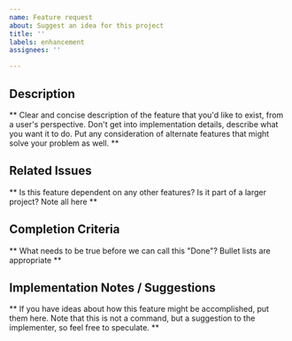 ```yaml
---
name: Feature request
about: Suggest an idea for this project
title: ''
labels: enhancement
assignees: ''

---
```


## Description

** Clear and concise description of the feature that you'd like to exist, from a user's perspective. Don't get into implementation details, describe what you want it to do. Put any consideration of alternate features that might solve your problem as well. **

## Related Issues

** Is this feature dependent on any other features? Is it part of a larger project? Note all here **

## Completion Criteria

** What needs to be true before we can call this "Done"? Bullet lists are appropriate **

## Implementation Notes / Suggestions

** If you have ideas about how this feature might be accomplished, put them here. Note that this is not a command, but a suggestion to the implementer, so feel free to speculate. **
